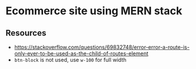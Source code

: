 # Ecommerce site using MERN stack

## Resources

-   <https://stackoverflow.com/questions/69832748/error-error-a-route-is-only-ever-to-be-used-as-the-child-of-routes-element>
-   `btn-block` is not used, use `w-100` for full width
